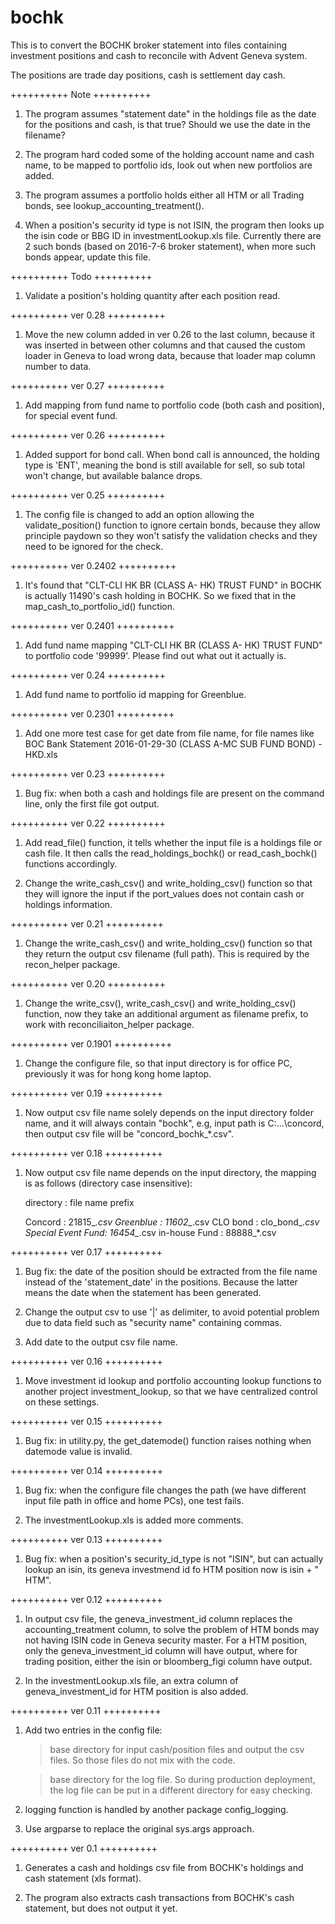 # bochk

This is to convert the BOCHK broker statement into files containing investment positions and cash to reconcile with Advent Geneva system.

The positions are trade day positions, cash is settlement day cash.


++++++++++
Note
++++++++++
1. The program assumes "statement date" in the holdings file as the date for the positions and cash, is that true? Should we use the date in the filename?

2. The program hard coded some of the holding account name and cash name, to be mapped to portfolio ids, look out when new portfolios are added.

3. The program assumes a portfolio holds either all HTM or all Trading bonds, see lookup_accounting_treatment().

4. When a position's security id type is not ISIN, the program then looks up the isin code or BBG ID in investmentLookup.xls file. Currently there are 2 such bonds (based on 2016-7-6 broker statement), when more such bonds appear, update this file.


++++++++++
Todo
++++++++++

1. Validate a position's holding quantity after each position read.



++++++++++
ver 0.28
++++++++++
1. Move the new column added in ver 0.26 to the last column, because it was inserted in between other columns and that caused the custom loader in Geneva to load wrong data, because that loader map column number to data.



++++++++++
ver 0.27
++++++++++
1. Add mapping from fund name to portfolio code (both cash and position), for special event fund.



++++++++++
ver 0.26
++++++++++
1. Added support for bond call. When bond call is announced, the holding type is 'ENT', meaning the bond is still available for sell, so sub total won't change, but available balance drops.




++++++++++
ver 0.25
++++++++++
1. The config file is changed to add an option allowing the validate_position() function to ignore certain bonds, because they allow principle paydown so they won't satisfy the validation checks and they need to be ignored for the check.



++++++++++
ver 0.2402
++++++++++
1. It's found that "CLT-CLI HK BR (CLASS A- HK) TRUST FUND" in BOCHK is actually 11490's cash holding in BOCHK. So we fixed that in the map_cash_to_portfolio_id() function.



++++++++++
ver 0.2401
++++++++++
1. Add fund name mapping "CLT-CLI HK BR (CLASS A- HK) TRUST FUND" to portfolio code '99999'. Please find out what out it actually is.



++++++++++
ver 0.24
++++++++++
1. Add fund name to portfolio id mapping for Greenblue.



++++++++++
ver 0.2301
++++++++++
1. Add one more test case for get date from file name, for file names like BOC Bank Statement 2016-01-29-30 (CLASS A-MC SUB FUND BOND) -HKD.xls



++++++++++
ver 0.23
++++++++++
1. Bug fix: when both a cash and holdings file are present on the command line, only the first file got output.



++++++++++
ver 0.22
++++++++++
1. Add read_file() function, it tells whether the input file is a holdings file or cash file. It then calls the read_holdings_bochk() or read_cash_bochk() functions accordingly.

2. Change the write_cash_csv() and write_holding_csv() function so that they will ignore the input if the port_values does not contain cash or holdings information.



++++++++++
ver 0.21
++++++++++
1. Change the write_cash_csv() and write_holding_csv() function so that they return the output csv filename (full path). This is required by the recon_helper package.



++++++++++
ver 0.20
++++++++++
1. Change the write_csv(), write_cash_csv() and write_holding_csv() function, now they take an additional argument as filename prefix, to work with reconciliaiton_helper package.



++++++++++
ver 0.1901
++++++++++
1. Change the configure file, so that input directory is for office PC, previously it was for hong kong home laptop.



++++++++++
ver 0.19
++++++++++
1. Now output csv file name solely depends on the input directory folder name, and it will always contain "bochk", e.g, input path is C:\...\concord, then output csv file will be "concord_bochk_*.csv".



++++++++++
ver 0.18
++++++++++
1. Now output csv file name depends on the input directory, the mapping is as follows (directory case insensitive):

	directory 	: file name prefix
	
	Concord		: 21815_*.csv
	Greenblue	: 11602_*.csv
	CLO bond    : clo_bond_*.csv
	Special Event Fund: 16454_*.csv
	in-house Fund : 88888_*.csv



++++++++++
ver 0.17
++++++++++
1. Bug fix: the date of the position should be extracted from the file name instead of the 'statement_date' in the positions. Because the latter means the date when the statement has been generated.

2. Change the output csv to use '|' as delimiter, to avoid potential problem due to data field such as "security name" containing commas.

3. Add date to the output csv file name.



++++++++++
ver 0.16
++++++++++
1. Move investment id lookup and portfolio accounting lookup functions to another project investment_lookup, so that we have centralized control on these settings.



++++++++++
ver 0.15
++++++++++
1. Bug fix: in utility.py, the get_datemode() function raises nothing when datemode value is invalid.



++++++++++
ver 0.14
++++++++++
1. Bug fix: when the configure file changes the path (we have different input file path in office and home PCs), one test fails.

2. The investmentLookup.xls is added more comments.



++++++++++
ver 0.13
++++++++++
1. Bug fix: when a position's security_id_type is not "ISIN", but can actually lookup an isin, its geneva investmend id fo HTM position now is isin + " HTM".



++++++++++
ver 0.12
++++++++++
1. In output csv file, the geneva_investment_id column replaces the accounting_treatment column, to solve the problem of HTM bonds may not having ISIN code in Geneva security master. For a HTM position, only the geneva_investment_id column will have output, where for trading position, either the isin or bloomberg_figi column have output.

2. In the investmentLookup.xls file, an extra column of geneva_investment_id for HTM position is also added.



++++++++++
ver 0.11
++++++++++
1. Add two entries in the config file:

	> base directory for input cash/position files and output the csv files. So those files do not mix with the code.

	> base directory for the log file. So during production deployment, the log file can be put in a different directory for easy checking.

2. logging function is handled by another package config_logging.

3. Use argparse to replace the original sys.args approach.


++++++++++
ver 0.1
++++++++++
1. Generates a cash and holdings csv file from BOCHK's holdings and cash statement (xls format).

2. The program also extracts cash transactions from BOCHK's cash statement, but does not output it yet.
